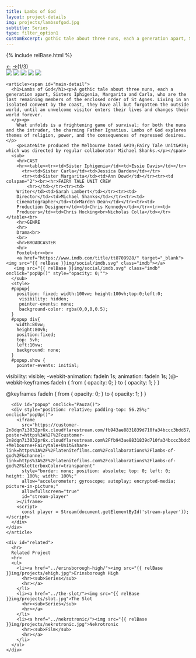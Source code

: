 ```yaml
---
title: Lambs of God
layout: project-details
img: projects/lambsofgod.jpg
subtitle: Series
type: filter_option1
customExcerpt: gothic tale about three nuns, each a generation apart, Sisters Iphigenia, Margarita and Carla, who are the last remaining members of the enclosed order of St Agnes. Living in an isolated convent by the coast, they have all but forgotten the outside world, until an unwelcome visitor enters their lives and changes their world forever. 
---
```

{% include relBase.html %}

  <section id="details">
    <div id="carousel">
      <div id="carousel_controls"><span><a href="#" id="carousel_backward">&larr;</a> <a href="#"
            id="carousel_forward">&rarr;</a></span><span id="pagecount">(1/3)</span></div>
      <div id="carousel_img">
        <img src="{{ relBase }}img/gallery/lambsofgod1.jpg" id="img1">
        <img src="{{ relBase }}img/gallery/lambsofgod2.jpg" id="img2">
        <img src="{{ relBase }}img/gallery/lambsofgod3.jpg" id="img3">
        <img src="{{ relBase }}img/gallery/lambsofgod4.jpg" id="img4">
        <img src="{{ relBase }}img/gallery/lambsofgod5.jpg" id="img5">
      </div>
    </div>


    <article><span id="main-detail">
      <h1>Lambs of God</h1><p>A gothic tale about three nuns, each a generation apart, Sisters Iphigenia, Margarita and Carla, who are the last remaining members of the enclosed order of St Agnes. Living in an isolated convent by the coast, they have all but forgotten the outside world, until an unwelcome visitor enters their lives and changes their world forever. 
      </p><p>
        What unfolds is a frightening game of survival; for both the nuns and the intruder, the charming Father Ignatius. Lambs of God explores themes of religion, power, and the consequences of repressed desires.</p>
        <p>LateNite produced the Melbourne based &#39;Fairy Tale Unit&#39; which was directed by regular collaborator Michael Shanks.</p></span>
      <sub>
        <hr>CAST
        <hr><table><tr><td>Sister Iphigenia</td><td>Essie Davis</td></tr>
          <tr><td>Sister Carla</td><td>Jessica Barden</td></tr>
          <tr><td>Sister Margarita</td><td>Ann Dowd</td></tr><tr><td colspan="2"><br><hr>FAIRY TALE UNIT CREW
            <hr></td></tr><tr><td>
        Writer</td><td>Sarah Lambert</td></tr><tr><td>
        Director</td><td>Michael Shanks</td></tr><tr><td>
        Cinematographer</td><td>Marden Dean</td></tr><tr><td>
        Production Designer</td><td>Chris Kennedy</td></tr><tr><td>
        Producers</td><td>Chris Hocking<br>Nicholas Colla</td></tr></table><br>
        <hr>GENRE
        <hr>
        Drama<br>
        <br>
        <hr>BROADCASTER
        <hr>
        Foxtel<br><br>
        <a href="https://www.imdb.com/title/tt8709928/" target="_blank"><img src="{{ relBase }}img/social/imdb.svg" class="imdb"></a>
       <img src="{{ relBase }}img/social/imdb.svg" class="imdb" onclick="popUp()" style="opacity: 0;"">
      </sub>
      <style>
      #popup{
        position: fixed; width:100vw; height:100vh;top:0;left:0;
         visibility: hidden;
         pointer-events: none;
         background-color: rgba(0,0,0,0.5);
      }
      #popup div{
        width:80vw;
        height:80vh;
        position:fixed;
        top: 5vh;
        left:10vw;
        background: none;
      }
      #popup.show {
        pointer-events: initial;
  visibility: visible;
  -webkit-animation: fadeIn 1s;
  animation: fadeIn 1s;
}@-webkit-keyframes fadeIn {
  from {
    opacity: 0;
  }
  to {
    opacity: 1;
  }
}

@keyframes fadeIn {
  from {
    opacity: 0;
  }
  to {
    opacity: 1;
  }
}
</style>
<script src="https://embed.cloudflarestream.com/embed/sdk.latest.js"></script>
      <div id="popup" onclick="Pauza()">
      <div style="position: relative; padding-top: 56.25%;" onclick="popUp()">
        <iframe
          src="https://customer-2n8dqn7i3032pr6x.cloudflarestream.com/fb943ae8831839d710fa34bccc3bdd57/iframe?poster=https%3A%2F%2Fcustomer-2n8dqn7i3032pr6x.cloudflarestream.com%2Ffb943ae8831839d710fa34bccc3bdd57%2Fthumbnails%2Fthumbnail.jpg%3Ftime%3D1m9s%26height%3D600&title=Lambs+of+God+-+Melbourne+Fairytale+Unit&share-link=https%3A%2F%2Flatenitefilms.com%2Fcollaborations%2Flambs-of-god%2F&channel-link=https%3A%2F%2Flatenitefilms.com%2Fcollaborations%2Flambs-of-god%2F&letterboxColor=transparent"
          style="border: none; position: absolute; top: 0; left: 0; height: 100%; width: 100%;"
          allow="accelerometer; gyroscope; autoplay; encrypted-media; picture-in-picture;"
          allowfullscreen="true"
          id="stream-player"
        ></iframe>
        <script>
          const player = Stream(document.getElementById('stream-player'));</script>
      </div>
    </div>
    </article>
<script>
function popUp() {
  player.pause();
  console.log("pop");
  var popup = document.getElementById("popup");
  popup.classList.toggle("show");
  player.addEventListener('play', () => {
    console.log('playing!');
  });
  player.addEventListener('pause', () => {
    console.log('paused!');
  });
  player.play().catch(() => {
    console.log('playback failed, muting to try again');
    player.muted = true;
    player.play();
  });
  player.pause();
}
function Pauza() {
  console.log("pause attempt");
    player.pause();
}
</script>
    <div id="related">
      <hr>
      Related Project
      <hr>
      <ul>
        <li><a href="../erinsborough-high/"><img src="{{ relBase }}img/projects/ehigh.jpg">Erinsborough High
          <hr><sub>Series</sub>
          <hr></a>
        </li>
        <li><a href="../the-slot/"><img src="{{ relBase }}img/projects/slot.jpg">The Slot
          <hr><sub>Series</sub>
          <hr></a>
        </li>
        <li><a href="../nekrotronic/"><img src="{{ relBase }}img/projects/nekrotronic.jpg">Nekrotronic
          <hr><sub>Film</sub>
          <hr></a>
        </li>
      </ul>
    </div>
  </section>



  <div id="gradient"></div>
  